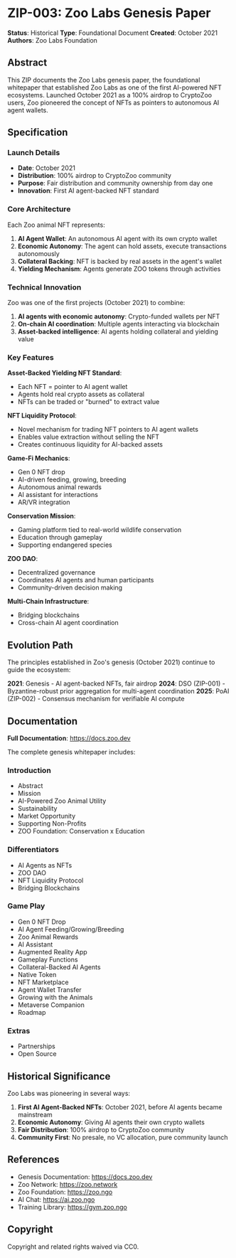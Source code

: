 # ZIP-003: Zoo Labs Genesis Paper

**Status**: Historical
**Type**: Foundational Document
**Created**: October 2021
**Authors**: Zoo Labs Foundation

## Abstract

This ZIP documents the Zoo Labs genesis paper, the foundational whitepaper that established Zoo Labs as one of the first AI-powered NFT ecosystems. Launched October 2021 as a 100% airdrop to CryptoZoo users, Zoo pioneered the concept of NFTs as pointers to autonomous AI agent wallets.

## Specification

### Launch Details

- **Date**: October 2021
- **Distribution**: 100% airdrop to CryptoZoo community
- **Purpose**: Fair distribution and community ownership from day one
- **Innovation**: First AI agent-backed NFT standard

### Core Architecture

Each Zoo animal NFT represents:

1. **AI Agent Wallet**: An autonomous AI agent with its own crypto wallet
2. **Economic Autonomy**: The agent can hold assets, execute transactions autonomously
3. **Collateral Backing**: NFT is backed by real assets in the agent's wallet
4. **Yielding Mechanism**: Agents generate ZOO tokens through activities

### Technical Innovation

Zoo was one of the first projects (October 2021) to combine:

1. **AI agents with economic autonomy**: Crypto-funded wallets per NFT
2. **On-chain AI coordination**: Multiple agents interacting via blockchain
3. **Asset-backed intelligence**: AI agents holding collateral and yielding value

### Key Features

**Asset-Backed Yielding NFT Standard**:
- Each NFT = pointer to AI agent wallet
- Agents hold real crypto assets as collateral
- NFTs can be traded or "burned" to extract value

**NFT Liquidity Protocol**:
- Novel mechanism for trading NFT pointers to AI agent wallets
- Enables value extraction without selling the NFT
- Creates continuous liquidity for AI-backed assets

**Game-Fi Mechanics**:
- Gen 0 NFT drop
- AI-driven feeding, growing, breeding
- Autonomous animal rewards
- AI assistant for interactions
- AR/VR integration

**Conservation Mission**:
- Gaming platform tied to real-world wildlife conservation
- Education through gameplay
- Supporting endangered species

**ZOO DAO**:
- Decentralized governance
- Coordinates AI agents and human participants
- Community-driven decision making

**Multi-Chain Infrastructure**:
- Bridging blockchains
- Cross-chain AI agent coordination

## Evolution Path

The principles established in Zoo's genesis (October 2021) continue to guide the ecosystem:

**2021**: Genesis - AI agent-backed NFTs, fair airdrop
**2024**: DSO (ZIP-001) - Byzantine-robust prior aggregation for multi-agent coordination
**2025**: PoAI (ZIP-002) - Consensus mechanism for verifiable AI compute

## Documentation

**Full Documentation**: https://docs.zoo.dev

The complete genesis whitepaper includes:

### Introduction
- Abstract
- Mission
- AI-Powered Zoo Animal Utility
- Sustainability
- Market Opportunity
- Supporting Non-Profits
- ZOO Foundation: Conservation x Education

### Differentiators
- AI Agents as NFTs
- ZOO DAO
- NFT Liquidity Protocol
- Bridging Blockchains

### Game Play
- Gen 0 NFT Drop
- AI Agent Feeding/Growing/Breeding
- Zoo Animal Rewards
- AI Assistant
- Augmented Reality App
- Gameplay Functions
- Collateral-Backed AI Agents
- Native Token
- NFT Marketplace
- Agent Wallet Transfer
- Growing with the Animals
- Metaverse Companion
- Roadmap

### Extras
- Partnerships
- Open Source

## Historical Significance

Zoo Labs was pioneering in several ways:

1. **First AI Agent-Backed NFTs**: October 2021, before AI agents became mainstream
2. **Economic Autonomy**: Giving AI agents their own crypto wallets
3. **Fair Distribution**: 100% airdrop to CryptoZoo community
4. **Community First**: No presale, no VC allocation, pure community launch

## References

- Genesis Documentation: https://docs.zoo.dev
- Zoo Network: https://zoo.network
- Zoo Foundation: https://zoo.ngo
- AI Chat: https://ai.zoo.ngo
- Training Library: https://gym.zoo.ngo

## Copyright

Copyright and related rights waived via CC0.
